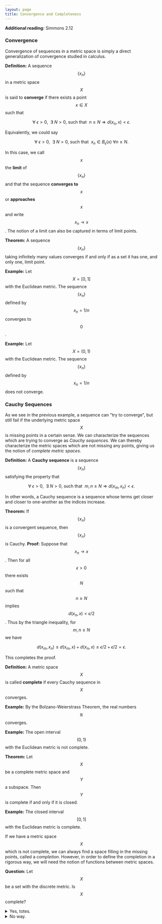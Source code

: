 ```yaml
---
layout: page
title: Convergence and Completeness
---
```


**Additional reading:** Simmons 2.12

### Convergence
Convergence of sequences in a metric space is simply a direct generalization of convergence studied in calculus.

**Definition:** A sequence $$\{x_n\}$$ in a metric space $$X$$ is said to **converge** if there exists a point $$x\in X$$ such that 

$$\forall\ \epsilon > 0,\ \ \exists\ N>0,\ \text{such that}\ \ n\geq N\Rightarrow d(x_n,x) < \epsilon.$$

Equivalently, we could say

$$\forall\ \epsilon > 0,\ \ \exists\ N>0,\ \text{such that}\ \ x_n\in B_\epsilon(x)\ \forall n\geq N.$$

In this case, we call $$x$$ the **limit** of $$\{x_n\}$$ and that the sequence **converges to** $$x$$ or **approaches** $$x$$ and write $$x_n\rightarrow x$$.
The notion of a limit can also be captured in terms of limit points.

**Theorem:** A sequence $$\{x_n\}$$ taking infinitely many values converges if and only if as a set it has one, and only one, limit point.

**Example:** Let $$X = [0,1]$$ with the Euclidean metric.  The sequence $$\{x_n\}$$ defined by $$x_n = 1/n$$ converges to $$0$$.

**Example:** Let $$X = (0,1)$$ with the Euclidean metric.  The sequence $$\{x_n\}$$ defined by $$x_n = 1/n$$ does not converge.

### Cauchy Sequences

As we see in the previous example, a sequence can "try to converge", but still fail if the underlying metric space $$X$$ is missing points in a certain sense.  We can characterize the sequences which are trying to converge as *Cauchy sequences*.  We can thereby characterize the metric spaces which are not missing any points, giving us the notion of *complete metric spaces*.

**Definition:** A **Cauchy sequence** is a sequence $$\{x_n\}$$ satisfying the property that 

$$\forall\ \epsilon > 0,\ \ \exists\ N>0,\ \text{such that}\ \ m,n\geq N\Rightarrow d(x_m,x_n) < \epsilon.$$

In other words, a Cauchy sequence is a sequence whose terms get closer and closer to one-another as the indices increase.

**Theorem:** If $$\{x_n\}$$ is a convergent sequence, then $$\{x_n\}$$ is Cauchy.
**Proof:** Suppose that $$x_n\rightarrow x$$.  Then for all $$\epsilon>0$$ there exists $$N$$ such that $$n\geq N$$ implies $$d(x_n,x) < \epsilon/2$$.  Thus by the triangle inequality, for $$m,n\geq N$$ we have

$$d(x_m,x_n)\leq d(x_m,x) + d(x_n,x)\leq \epsilon/2 + \epsilon/2 = \epsilon.$$

This completes the proof.

**Definition:** A metric space $$X$$ is called **complete** if every Cauchy sequence in $$X$$ converges.

**Example:** By the Bolzano-Weierstrass Theorem, the real numbers $$\mathbb{R}$$ converges.

**Example:** The open interval $$(0,1)$$ with the Euclidean metric is not complete.

**Theorem:** Let $$X$$ be a complete metric space and $$Y$$ a subspace.  Then $$Y$$ is complete if and only if it is closed.

**Example:** The closed interval $$[0,1]$$ with the Euclidean metric is complete.

If we have a metric space $$X$$ which is not complete, we can always find a space filling in the missing points, called a *completion*.  However, in order to define the completion in a rigorous way, we will need the notion of functions between metric spaces.


**Question:** Let $$X$$ be a set with the discrete metric.  Is $$X$$ complete?

<details>
  <summary>Yes, totes.</summary>
  That's right!  In particular, a Cauchy sequence for the discrete metric will necessarily be eventually constant.
</details>
<details>
  <summary>No way.</summary>
  Careful!  Try to see what Cauchy sequences look like for the discrete metric.
</details>






